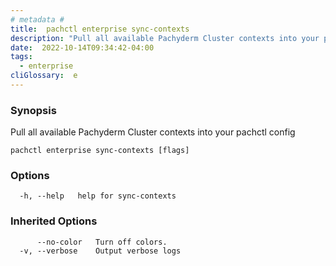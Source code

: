 ```yaml
---
# metadata # 
title:  pachctl enterprise sync-contexts
description: "Pull all available Pachyderm Cluster contexts into your pachctl config"
date:  2022-10-14T09:34:42-04:00
tags:
  - enterprise
cliGlossary:  e
---
```


### Synopsis

Pull all available Pachyderm Cluster contexts into your pachctl config

```
pachctl enterprise sync-contexts [flags]
```

### Options

```
  -h, --help   help for sync-contexts
```

### Inherited Options

```
      --no-color   Turn off colors.
  -v, --verbose    Output verbose logs
```

